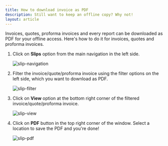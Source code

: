```yaml
---
title: How to download invoice as PDF
description: Still want to keep an offline copy? Why not!
layout: article
---
```

Invoices, quotes, proforma invoices and every report can be downloaded as PDF for your offline access. Here's how to do it for invoices, quotes and proforma invoices.

1. Click on **Slips** option from the main navigation in the left side.

	![slip-navigation]({{site.url}}/images/navigation/slips.png)

2. Filter the invoice/quote/proforma invoice using the filter options on the left side, which you want to download as PDF.

	![slip-filter]({{site.url}}/images/slips/filter.png)

3. Click on **View** option at the bottom right corner of the filtered invoice/quote/proforma invoice.

	![slip-view]({{site.url}}/images/slips/view-edit-delete.png)

4. Click on **PDF** button in the top right corner of the window. Select a location to save the PDF and you're done!

	![slip-pdf]({{site.url}}/images/slips/pdf.png)